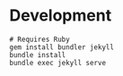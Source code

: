 # Development
```
# Requires Ruby
gem install bundler jekyll
bundle install
bundle exec jekyll serve
```
